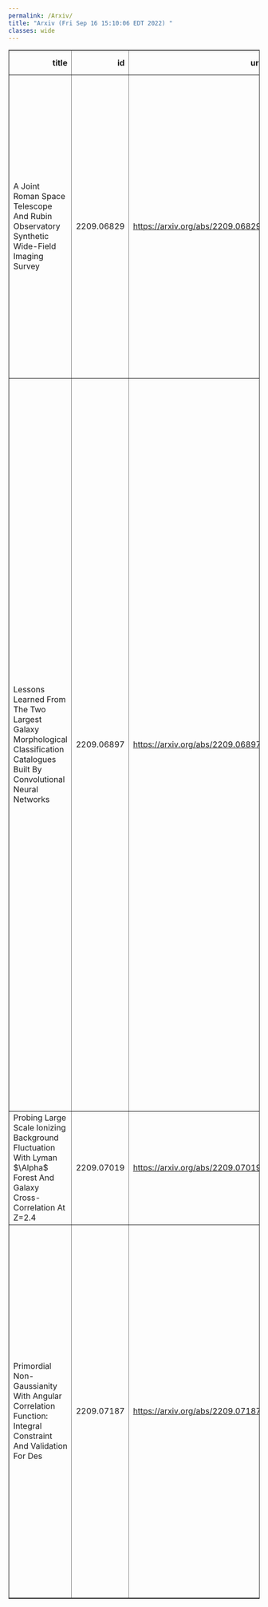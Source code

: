 ```yaml
---
permalink: /Arxiv/
title: "Arxiv (Fri Sep 16 15:10:06 EDT 2022) "
classes: wide
---
```

<table border="1" class="dataframe">
  <thead>
    <tr style="text-align: right;">
      <th>title</th>
      <th>id</th>
      <th>url</th>
      <th>authors</th>
      <th>Local Authors</th>
    </tr>
  </thead>
  <tbody>
    <tr>
      <td>A Joint Roman Space Telescope And Rubin Observatory Synthetic Wide-Field   Imaging Survey</td>
      <td>2209.06829</td>
      <td><a href="https://arxiv.org/abs/2209.06829" target="_blank">https://arxiv.org/abs/2209.06829</a></td>
      <td>M. A. Troxel, C. Lin, A. Park, C. Hirata, R. Mandelbaum, M. Jarvis, A. Choi, J. Givans, M. Higgins, B. Sanchez, M. Yamamoto, H. Awan, J. Chiang, O. Dore, C. W. Walter, T. Zhang, J. Cohen-Tanugi, E. Gawiser, A. Hearin, K. Heitmann, M. Ishak, E. Kovacs, Y. -Y. Mao, M. Wood-Vasey, The Lsst Dark Energy Science Collaboration</td>
      <td>Chris Hirata</td>
    </tr>
    <tr>
      <td>Lessons Learned From The Two Largest Galaxy Morphological Classification   Catalogues Built By Convolutional Neural Networks</td>
      <td>2209.06897</td>
      <td><a href="https://arxiv.org/abs/2209.06897" target="_blank">https://arxiv.org/abs/2209.06897</a></td>
      <td>Ting-Yun Cheng, H. Domínguez Sánchez, J. Vega-Ferrero, C. J. Conselice, M. Siudek, A. Aragón-Salamanca, M. Bernardi, R. Cooke, L. Ferreira, M. Huertas-Company, J. Krywult, A. Palmese, A. Pieres, A. A. Plazas Malagón, A. Carnero Rosell, D. Gruen, D. Thomas, D. Bacon, D. Brooks, D. J. James, D. L. Hollowood, D. Friedel, E. Suchyta, E. Sanchez, F. Menanteau, F. Paz-Chinchón, G. Gutierrez, G. Tarle, I. Sevilla-Noarbe, I. Ferrero, J. Annis, J. Frieman, J. García-Bellido, J. Mena-Fernández, K. Honscheid, K. Kuehn, L. N. Da Costa, M. Gatti, M. Raveri, M. E. S. Pereira, M. Rodriguez-Monroy, M. Smith, M. Carrasco Kind, M. Aguena, M. E. C. Swanson, N. Weaverdyck, P. Doel, R. Miquel, R. L. C. Ogando, R. A. Gruendl, S. Allam, S. R. Hinton, S. Dodelson, S. Bocquet, S. Desai, S. Everett, V. Scarpine</td>
      <td>Klaus Honscheid, Michael Rizzo Smith</td>
    </tr>
    <tr>
      <td>Probing Large Scale Ionizing Background Fluctuation With Lyman $\Alpha$   Forest And Galaxy Cross-Correlation At Z=2.4</td>
      <td>2209.07019</td>
      <td><a href="https://arxiv.org/abs/2209.07019" target="_blank">https://arxiv.org/abs/2209.07019</a></td>
      <td>Heyang Long, Christopher M. Hirata</td>
      <td>Heyang Long</td>
    </tr>
    <tr>
      <td>Primordial Non-Gaussianity With Angular Correlation Function: Integral   Constraint And Validation For Des</td>
      <td>2209.07187</td>
      <td><a href="https://arxiv.org/abs/2209.07187" target="_blank">https://arxiv.org/abs/2209.07187</a></td>
      <td>Walter Riquelme, Santiago Avila, Juan Garcia-Bellido, Anna Porredon, Ismael Ferrero, Kwan Chuen Chan, Rogerio Rosenfeld, Hugo Camacho, Adrian G. Adame, Aurelio Carnero Rosell, Martin Crocce, Juan De Vicente, Tim Eifler, Jack Elvin-Poole, Xiao Fang, Elisabeth Krause, Martin Rodriguez Monroy, Ashley J. Ross, Eusebio Sanchez, Ignacio Sevilla</td>
      <td>Anna Porredon, Ashley Ross, Jack Elvin-Poole</td>
    </tr>
  </tbody>
</table>
